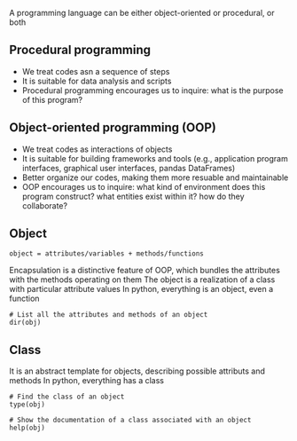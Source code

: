 A programming language can be either object-oriented or procedural, or both

## Procedural programming
- We treat codes asn a sequence of steps
- It is suitable for data analysis and scripts
- Procedural programming encourages us to inquire: what is the purpose of this program?

## Object-oriented programming (OOP)
- We treat codes as interactions of objects
- It is suitable for building frameworks and tools (e.g., application program interfaces, graphical user interfaces, pandas DataFrames)
- Better organize our codes, making them more resuable and maintainable
- OOP encourages us to inquire: what kind of environment does this program construct? what entities exist within it? how do they collaborate?

## Object
```
object = attributes/variables + methods/functions
```
Encapsulation is a distinctive feature of OOP, which bundles the attributes with the methods operating on them
The object is a realization of a class with particular attribute values
In python, everything is an object, even a function

```
# List all the attributes and methods of an object
dir(obj)
```

## Class
It is an abstract template for objects, describing possible attributs and methods
In python, everything has a class
```
# Find the class of an object
type(obj)

# Show the documentation of a class associated with an object
help(obj)
```

